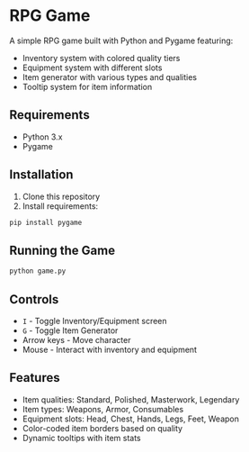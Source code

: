 # RPG Game

A simple RPG game built with Python and Pygame featuring:
- Inventory system with colored quality tiers
- Equipment system with different slots
- Item generator with various types and qualities
- Tooltip system for item information

## Requirements
- Python 3.x
- Pygame

## Installation
1. Clone this repository
2. Install requirements:
```bash
pip install pygame
```

## Running the Game
```bash
python game.py
```

## Controls
- `I` - Toggle Inventory/Equipment screen
- `G` - Toggle Item Generator
- Arrow keys - Move character
- Mouse - Interact with inventory and equipment

## Features
- Item qualities: Standard, Polished, Masterwork, Legendary
- Item types: Weapons, Armor, Consumables
- Equipment slots: Head, Chest, Hands, Legs, Feet, Weapon
- Color-coded item borders based on quality
- Dynamic tooltips with item stats 